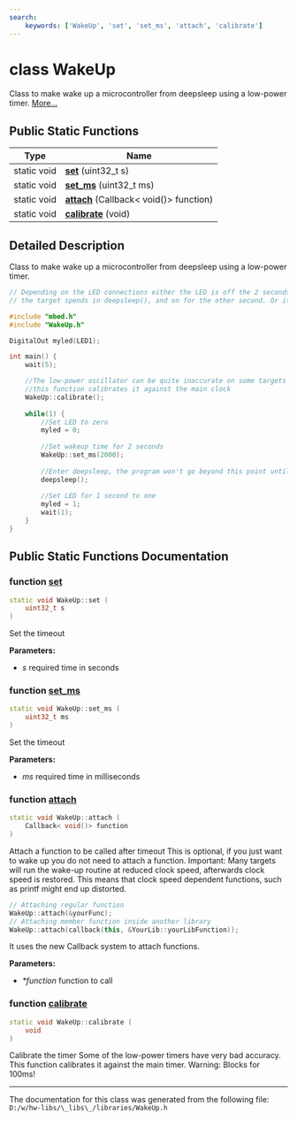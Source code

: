 ```yaml
---
search:
    keywords: ['WakeUp', 'set', 'set_ms', 'attach', 'calibrate']
---
```


# class WakeUp

Class to make wake up a microcontroller from deepsleep using a low-power timer. [More...](#detailed-description)
## Public Static Functions

|Type|Name|
|-----|-----|
|static void|[**set**](class_wake_up.md#1a35555135d939991c9b288c7fdf2acf1e) (uint32\_t s) |
|static void|[**set\_ms**](class_wake_up.md#1abd46caf0490902d7330e5847cd0807fc) (uint32\_t ms) |
|static void|[**attach**](class_wake_up.md#1a2acb127a35ced9e6d2c5d8013db7de66) (Callback< void()> function) |
|static void|[**calibrate**](class_wake_up.md#1a27d093534db639951961f3f8c7fe4fa7) (void) |


## Detailed Description

Class to make wake up a microcontroller from deepsleep using a low-power timer.

```cpp
// Depending on the LED connections either the LED is off the 2 seconds
// the target spends in deepsleep(), and on for the other second. Or it is inverted 

#include "mbed.h"
#include "WakeUp.h"

DigitalOut myled(LED1);

int main() {
    wait(5);

    //The low-power oscillator can be quite inaccurate on some targets
    //this function calibrates it against the main clock
    WakeUp::calibrate();
   
    while(1) {
        //Set LED to zero
        myled = 0;
        
        //Set wakeup time for 2 seconds
        WakeUp::set_ms(2000);
        
        //Enter deepsleep, the program won't go beyond this point until it is woken up
        deepsleep();
        
        //Set LED for 1 second to one
        myled = 1;
        wait(1);
    }
}
```

 
## Public Static Functions Documentation

### function <a id="1a35555135d939991c9b288c7fdf2acf1e" href="#1a35555135d939991c9b288c7fdf2acf1e">set</a>

```cpp
static void WakeUp::set (
    uint32_t s
)
```


Set the timeout


**Parameters:**


* _s_ required time in seconds 



### function <a id="1abd46caf0490902d7330e5847cd0807fc" href="#1abd46caf0490902d7330e5847cd0807fc">set\_ms</a>

```cpp
static void WakeUp::set_ms (
    uint32_t ms
)
```


Set the timeout


**Parameters:**


* _ms_ required time in milliseconds 



### function <a id="1a2acb127a35ced9e6d2c5d8013db7de66" href="#1a2acb127a35ced9e6d2c5d8013db7de66">attach</a>

```cpp
static void WakeUp::attach (
    Callback< void()> function
)
```


Attach a function to be called after timeout
This is optional, if you just want to wake up you do not need to attach a function.
Important: Many targets will run the wake-up routine at reduced clock speed, afterwards clock speed is restored. This means that clock speed dependent functions, such as printf might end up distorted.

```cpp
// Attaching regular function
WakeUp::attach(&yourFunc);
// Attaching member function inside another library    
WakeUp::attach(callback(this, &YourLib::yourLibFunction));    
```


It uses the new Callback system to attach functions.


**Parameters:**


* _\*function_ function to call 



### function <a id="1a27d093534db639951961f3f8c7fe4fa7" href="#1a27d093534db639951961f3f8c7fe4fa7">calibrate</a>

```cpp
static void WakeUp::calibrate (
    void 
)
```


Calibrate the timer
Some of the low-power timers have very bad accuracy. This function calibrates it against the main timer.
Warning: Blocks for 100ms! 



----------------------------------------
The documentation for this class was generated from the following file: `D:/w/hw-libs/\_libs\_/libraries/WakeUp.h`

